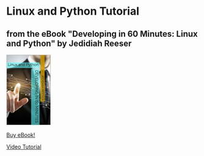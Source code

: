 # Linux and Python Tutorial
## from the eBook "Developing in 60 Minutes: Linux and Python" by Jedidiah Reeser

![Alt text](/images/Dev%20in%2060%20book%20-%20Jedidiah%20Reeser.jpg?raw=true "Developing in 60 Minutes - Linux and Python - Jedidiah Reeser")

[Buy eBook!](http://jedidiahreeser.com/books/)

[Video Tutorial](https://youtu.be/i44IuyRHPkw)




